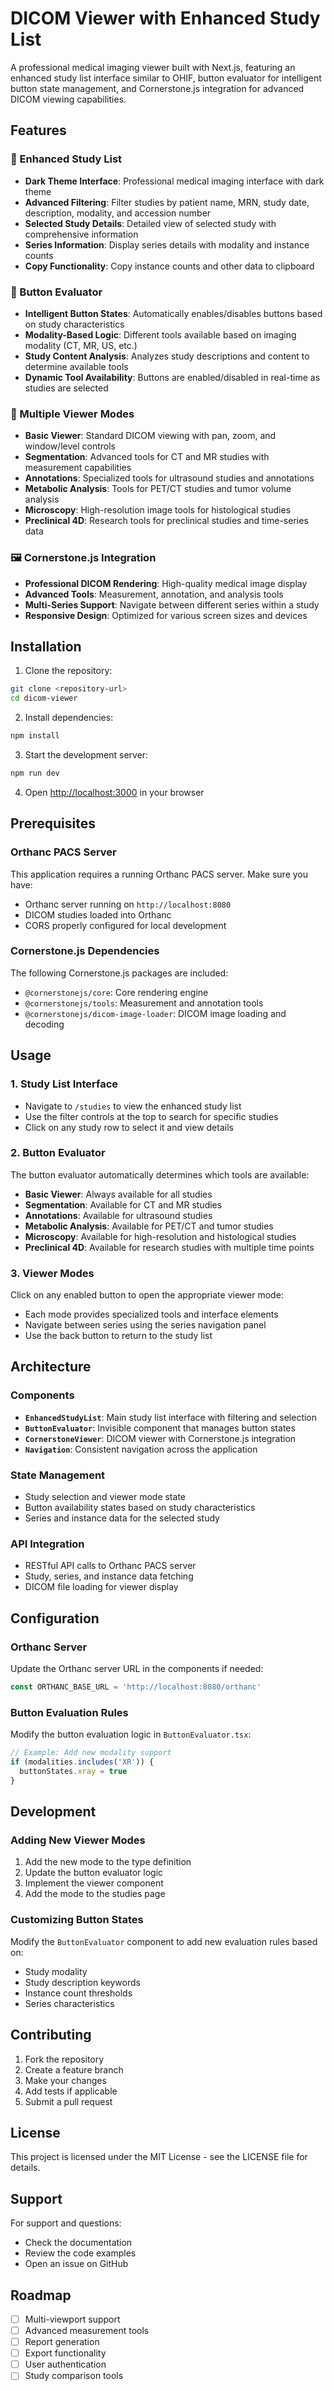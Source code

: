 # DICOM Viewer with Enhanced Study List

A professional medical imaging viewer built with Next.js, featuring an enhanced study list interface similar to OHIF, button evaluator for intelligent button state management, and Cornerstone.js integration for advanced DICOM viewing capabilities.

## Features

### 🏥 Enhanced Study List
- **Dark Theme Interface**: Professional medical imaging interface with dark theme
- **Advanced Filtering**: Filter studies by patient name, MRN, study date, description, modality, and accession number
- **Selected Study Details**: Detailed view of selected study with comprehensive information
- **Series Information**: Display series details with modality and instance counts
- **Copy Functionality**: Copy instance counts and other data to clipboard

### 🎯 Button Evaluator
- **Intelligent Button States**: Automatically enables/disables buttons based on study characteristics
- **Modality-Based Logic**: Different tools available based on imaging modality (CT, MR, US, etc.)
- **Study Content Analysis**: Analyzes study descriptions and content to determine available tools
- **Dynamic Tool Availability**: Buttons are enabled/disabled in real-time as studies are selected

### 🔬 Multiple Viewer Modes
- **Basic Viewer**: Standard DICOM viewing with pan, zoom, and window/level controls
- **Segmentation**: Advanced tools for CT and MR studies with measurement capabilities
- **Annotations**: Specialized tools for ultrasound studies and annotations
- **Metabolic Analysis**: Tools for PET/CT studies and tumor volume analysis
- **Microscopy**: High-resolution image tools for histological studies
- **Preclinical 4D**: Research tools for preclinical studies and time-series data

### 🖼️ Cornerstone.js Integration
- **Professional DICOM Rendering**: High-quality medical image display
- **Advanced Tools**: Measurement, annotation, and analysis tools
- **Multi-Series Support**: Navigate between different series within a study
- **Responsive Design**: Optimized for various screen sizes and devices

## Installation

1. Clone the repository:
```bash
git clone <repository-url>
cd dicom-viewer
```

2. Install dependencies:
```bash
npm install
```

3. Start the development server:
```bash
npm run dev
```

4. Open [http://localhost:3000](http://localhost:3000) in your browser

## Prerequisites

### Orthanc PACS Server
This application requires a running Orthanc PACS server. Make sure you have:

- Orthanc server running on `http://localhost:8080`
- DICOM studies loaded into Orthanc
- CORS properly configured for local development

### Cornerstone.js Dependencies
The following Cornerstone.js packages are included:
- `@cornerstonejs/core`: Core rendering engine
- `@cornerstonejs/tools`: Measurement and annotation tools
- `@cornerstonejs/dicom-image-loader`: DICOM image loading and decoding

## Usage

### 1. Study List Interface
- Navigate to `/studies` to view the enhanced study list
- Use the filter controls at the top to search for specific studies
- Click on any study row to select it and view details

### 2. Button Evaluator
The button evaluator automatically determines which tools are available:
- **Basic Viewer**: Always available for all studies
- **Segmentation**: Available for CT and MR studies
- **Annotations**: Available for ultrasound studies
- **Metabolic Analysis**: Available for PET/CT and tumor studies
- **Microscopy**: Available for high-resolution and histological studies
- **Preclinical 4D**: Available for research studies with multiple time points

### 3. Viewer Modes
Click on any enabled button to open the appropriate viewer mode:
- Each mode provides specialized tools and interface elements
- Navigate between series using the series navigation panel
- Use the back button to return to the study list

## Architecture

### Components
- **`EnhancedStudyList`**: Main study list interface with filtering and selection
- **`ButtonEvaluator`**: Invisible component that manages button states
- **`CornerstoneViewer`**: DICOM viewer with Cornerstone.js integration
- **`Navigation`**: Consistent navigation across the application

### State Management
- Study selection and viewer mode state
- Button availability states based on study characteristics
- Series and instance data for the selected study

### API Integration
- RESTful API calls to Orthanc PACS server
- Study, series, and instance data fetching
- DICOM file loading for viewer display

## Configuration

### Orthanc Server
Update the Orthanc server URL in the components if needed:
```typescript
const ORTHANC_BASE_URL = 'http://localhost:8080/orthanc'
```

### Button Evaluation Rules
Modify the button evaluation logic in `ButtonEvaluator.tsx`:
```typescript
// Example: Add new modality support
if (modalities.includes('XR')) {
  buttonStates.xray = true
}
```

## Development

### Adding New Viewer Modes
1. Add the new mode to the type definition
2. Update the button evaluator logic
3. Implement the viewer component
4. Add the mode to the studies page

### Customizing Button States
Modify the `ButtonEvaluator` component to add new evaluation rules based on:
- Study modality
- Study description keywords
- Instance count thresholds
- Series characteristics

## Contributing

1. Fork the repository
2. Create a feature branch
3. Make your changes
4. Add tests if applicable
5. Submit a pull request

## License

This project is licensed under the MIT License - see the LICENSE file for details.

## Support

For support and questions:
- Check the documentation
- Review the code examples
- Open an issue on GitHub

## Roadmap

- [ ] Multi-viewport support
- [ ] Advanced measurement tools
- [ ] Report generation
- [ ] Export functionality
- [ ] User authentication
- [ ] Study comparison tools
